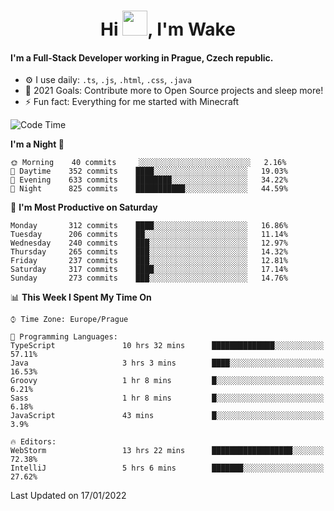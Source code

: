 <h1 align="center">Hi <img src="https://raw.githubusercontent.com/MrWakeCZ/MrWakeCZ/master/Hi.gif" width="40px" />, I'm Wake</h1>

#### I'm a Full-Stack Developer working in Prague, Czech republic.
- ⚙️ I use daily: `.ts`, `.js`, `.html`, `.css`, `.java`
- 🥅 2021 Goals: Contribute more to Open Source projects and sleep more!
- ⚡ Fun fact: Everything for me started with Minecraft

<!--START_SECTION:waka-->
![Code Time](http://img.shields.io/badge/Code%20Time-2%2C058%20hrs%204%20mins-blue)

**I'm a Night 🦉** 

```text
🌞 Morning    40 commits     ░░░░░░░░░░░░░░░░░░░░░░░░░   2.16% 
🌆 Daytime    352 commits    ████░░░░░░░░░░░░░░░░░░░░░   19.03% 
🌃 Evening    633 commits    ████████░░░░░░░░░░░░░░░░░   34.22% 
🌙 Night      825 commits    ███████████░░░░░░░░░░░░░░   44.59%

```
📅 **I'm Most Productive on Saturday** 

```text
Monday       312 commits    ████░░░░░░░░░░░░░░░░░░░░░   16.86% 
Tuesday      206 commits    ██░░░░░░░░░░░░░░░░░░░░░░░   11.14% 
Wednesday    240 commits    ███░░░░░░░░░░░░░░░░░░░░░░   12.97% 
Thursday     265 commits    ███░░░░░░░░░░░░░░░░░░░░░░   14.32% 
Friday       237 commits    ███░░░░░░░░░░░░░░░░░░░░░░   12.81% 
Saturday     317 commits    ████░░░░░░░░░░░░░░░░░░░░░   17.14% 
Sunday       273 commits    ███░░░░░░░░░░░░░░░░░░░░░░   14.76%

```


📊 **This Week I Spent My Time On** 

```text
⌚︎ Time Zone: Europe/Prague

💬 Programming Languages: 
TypeScript               10 hrs 32 mins      ██████████████░░░░░░░░░░░   57.11% 
Java                     3 hrs 3 mins        ████░░░░░░░░░░░░░░░░░░░░░   16.53% 
Groovy                   1 hr 8 mins         █░░░░░░░░░░░░░░░░░░░░░░░░   6.21% 
Sass                     1 hr 8 mins         █░░░░░░░░░░░░░░░░░░░░░░░░   6.18% 
JavaScript               43 mins             █░░░░░░░░░░░░░░░░░░░░░░░░   3.9%

🔥 Editors: 
WebStorm                 13 hrs 22 mins      ██████████████████░░░░░░░   72.38% 
IntelliJ                 5 hrs 6 mins        ███████░░░░░░░░░░░░░░░░░░   27.62%

```


 Last Updated on 17/01/2022
<!--END_SECTION:waka-->
